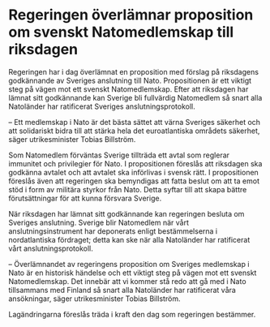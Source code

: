# Regeringen överlämnar proposition om svenskt Natomedlemskap till riksdagen

Regeringen har i dag överlämnat en proposition med förslag på riksdagens godkännande av Sveriges anslutning till Nato. Propositionen är ett viktigt steg på vägen mot ett svenskt Natomedlemskap. Efter att riksdagen har lämnat sitt godkännande kan Sverige bli fullvärdig Natomedlem så snart alla Natoländer har ratificerat Sveriges anslutningsprotokoll.

– Ett medlemskap i Nato är det bästa sättet att värna Sveriges säkerhet och att solidariskt bidra till att stärka hela det euroatlantiska områdets säkerhet, säger utrikesminister Tobias Billström.

Som Natomedlem förväntas Sverige tillträda ett avtal som reglerar immunitet och privilegier för Nato. I propositionen föreslås att riksdagen ska godkänna avtalet och att avtalet ska införlivas i svensk rätt. I propositionen föreslås även att regeringen ska bemyndigas att fatta beslut om att ta emot stöd i form av militära styrkor från Nato. Detta syftar till att skapa bättre förutsättningar för att kunna försvara Sverige.

När riksdagen har lämnat sitt godkännande kan regeringen besluta om Sveriges anslutning. Sverige blir Natomedlem när vårt anslutningsinstrument har deponerats enligt bestämmelserna i nordatlantiska fördraget; detta kan ske när alla Natoländer har ratificerat vårt anslutningsprotokoll.

– Överlämnandet av regeringens proposition om Sveriges medlemskap i Nato är en historisk händelse och ett viktigt steg på vägen mot ett svenskt Natomedlemskap. Det innebär att vi kommer stå redo att gå med i Nato tillsammans med Finland så snart alla Natoländer har ratificerat våra ansökningar, säger utrikesminister Tobias Billström.

Lagändringarna föreslås träda i kraft den dag som regeringen bestämmer.
